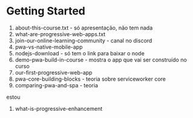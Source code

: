 # Getting Started

1. about-this-course.txt - só apresentação, não tem nada
1. what-are-progressive-web-apps.txt
1. join-our-online-learning-community - canal no discord
1. pwa-vs-native-mobile-app
1. nodejs-download - só tem o link para baixar o node
1. demo-pwa-build-in-course - mostra o app que vai ser construído no curso
1. our-first-progressive-web-app
1. pwa-core-building-blocks - teoria sobre serviceworker core
1. comparing-pwa-and-spa - teoria



estou
1. what-is-progressive-enhancement
